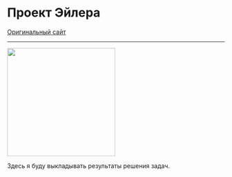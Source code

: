 # Проект Эйлера
[Оригинальный сайт](https://projecteuler.net/about)
___
<img src="https://projecteuler.net/images/clipart/euler_portrait.png" width="250" height="250">


Здесь я буду выкладывать результаты решения задач.